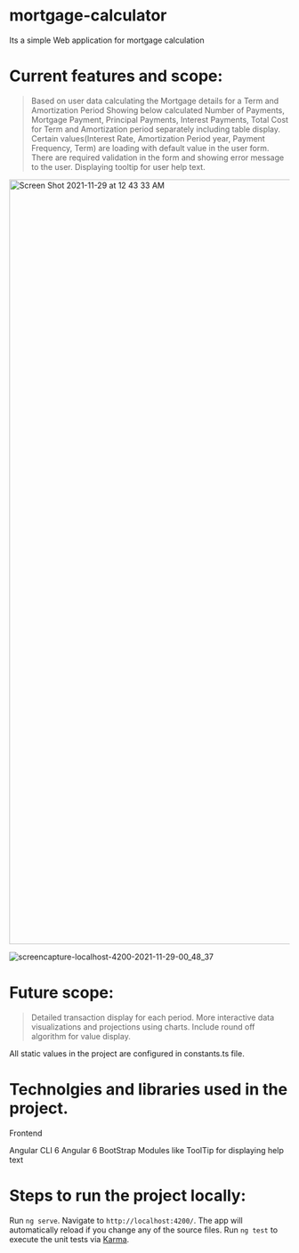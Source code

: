 # mortgage-calculator
Its a simple Web application for mortgage calculation

# Current features and scope:

> Based on user data calculating the Mortgage details for a Term and Amortization Period
> Showing below calculated Number of Payments, Mortgage Payment, Principal Payments, Interest Payments, Total Cost for Term and Amortization period separately including table display.
> Certain values(Interest Rate, Amortization Period year, Payment Frequency, Term) are loading with default value in the user form.
> There are required validation in the form and showing error message to the user.
> Displaying tooltip for user help text.



<img width="1375" alt="Screen Shot 2021-11-29 at 12 43 33 AM" src="https://user-images.githubusercontent.com/95212148/143835449-506e6aed-3366-40ea-adef-f4e6a992f0a4.png">

![screencapture-localhost-4200-2021-11-29-00_48_37](https://user-images.githubusercontent.com/95212148/143836245-8de73236-1d9e-4bc5-b96e-7a45d421335a.png)

# Future scope:

> Detailed transaction display for each period.
> More interactive data visualizations and projections using charts.
> Include round off algorithm for value display.

All static values in the project are configured in constants.ts file.

# Technolgies and libraries used in the project.

Frontend

Angular CLI 6
Angular 6
BootStrap 
Modules like ToolTip for displaying help text

# Steps to run the project locally:
Run `ng serve`. Navigate to `http://localhost:4200/`. The app will automatically reload if you change any of the source files.
Run `ng test` to execute the unit tests via [Karma](https://karma-runner.github.io).



